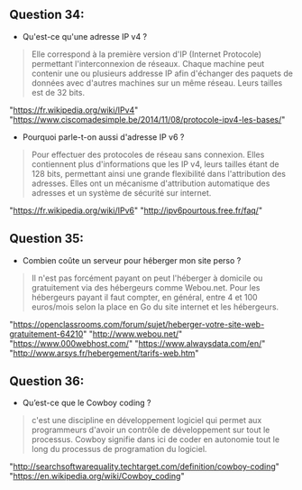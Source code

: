 ## Question 34:

- Qu'est-ce qu'une adresse IP v4 ?
> Elle correspond à la première version d'IP (Internet Protocole) permettant l'interconnexion de réseaux. Chaque machine peut contenir une ou plusieurs addresse IP afin d'échanger des paquets de données avec d'autres machines sur un même réseau.
Leurs tailles est de 32 bits.

"https://fr.wikipedia.org/wiki/IPv4"
"https://www.ciscomadesimple.be/2014/11/08/protocole-ipv4-les-bases/"

   - Pourquoi parle-t-on aussi d'adresse IP v6 ?
> Pour effectuer des protocoles de réseau sans connexion.
> Elles contiennent plus d'informations que les IP v4, leurs tailles étant de 128 bits, permettant ainsi une grande flexibilité dans l'attribution des adresses.
> Elles ont un mécanisme d'attribution automatique des adresses et un système de sécurité sur internet.

"https://fr.wikipedia.org/wiki/IPv6"
"http://ipv6pourtous.free.fr/faq/"


## Question 35:

- Combien coûte un serveur pour héberger mon site perso ?
> Il n'est pas forcément payant on peut l'héberger à domicile ou gratuitement via des hébergeurs comme Webou.net.
> Pour les hébergeurs payant il faut compter, en général, entre 4 et 100 euros/mois selon la place en Go du site internet et les hébergeurs.

"https://openclassrooms.com/forum/sujet/heberger-votre-site-web-gratuitement-64210"
"http://www.webou.net/"
"https://www.000webhost.com/"
"https://www.alwaysdata.com/en/"
"http://www.arsys.fr/hebergement/tarifs-web.htm"

## Question 36:

- Qu’est-ce que le Cowboy coding ?
> c'est une discipline en développement logiciel qui permet aux programmeurs d'avoir un contrôle de développement sur tout le processus.
> Cowboy signifie dans ici de coder en autonomie tout le long du processus de programation du logiciel.

"http://searchsoftwarequality.techtarget.com/definition/cowboy-coding"
"https://en.wikipedia.org/wiki/Cowboy_coding"


